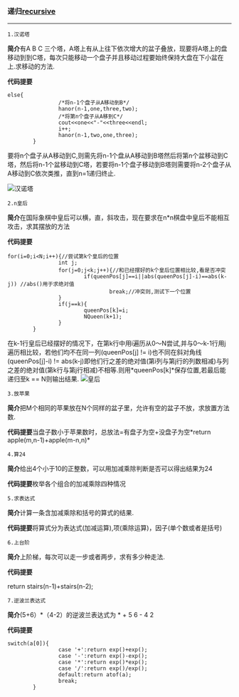### 递归[recursive](https://baike.baidu.com/item/%E9%80%92%E5%BD%92%E7%AE%97%E6%B3%95)
---
```
1.汉诺塔
```
**简介**有A B C 三个塔，A塔上有从上往下依次增大的盆子叠放，现要将A塔上的盘移动到到C塔，每次只能移动一个盘子并且移动过程要始终保持大盘在下小盆在上.求移动的方法.
    
**代码提要**
```
else{
                /*将n-1个盘子从A移动到B*/
                hanor(n-1,one,three,two);
                /*将第n个盘子从A移到C*/
                cout<<one<<"-"<<three<<endl;
                i++;
                hanor(n-1,two,one,three);
        }
```
要将n个盘子从A移动到C,则需先将n-1个盘从A移动到B塔然后将第n个盆移动到C塔，然后将n-1个盆移动到C塔，若要将n-1个盘子移动到B塔则需要将n-2个盘子从A移动到C依次类推，直到n=1递归终止.
    
![汉诺塔](https://ss0.bdstatic.com/70cFvHSh_Q1YnxGkpoWK1HF6hhy/it/u=3754864839,85892457&fm=26&gp=0.jpg)
	
```
2.n皇后
```
**简介**在国际象棋中皇后可以横，直，斜攻击，现在要求在n*n棋盘中皇后不能相互攻击，求其摆放的方法
	
**代码提要**
```
for(i=0;i<N;i++){//尝试第k个皇后的位置
                int j;
                for(j=0;j<k;j++){//和已经摆好的k个皇后位置相比较,看是否冲突
                        if(queenPos[j]==i||abs(queenPos[j]-i)==abs(k-j)) //abs()用于求绝对值
                                break;//冲突则,测试下一个位置
                }
                if(j==k){
                        queenPos[k]=i;
                        NQueen(k+1);
                }
        }
```
在k-1行皇后已经摆好的情况下，在第k行中用i遍历从0～N尝试,并与0～k-1行用j遍历相比较，若他们均不在同一列(queenPos[j] != i)也不同在斜对角线(queenPos[j]-i) != abs(k-j)即他们行之差的绝对值(第i列与第j行的列数相减)与列之差的绝对值(第k行与第j行相减)不相等.则用*queenPos[k]*保存位置,若最后能递归至k == N则输出结果.
![皇后](https://ss0.bdstatic.com/70cFvHSh_Q1YnxGkpoWK1HF6hhy/it/u=3432494824,4084835634&fm=27&gp=0.jpg)
```
3.放苹果
```
**简介**把M个相同的苹果放在N个同样的盆子里，允许有空的盆子不放，求放置方法数.
	
**代码提要**当盘子数小于苹果数时，总放法=有盘子为空+没盘子为空\*return apple(m,n-1)+apple(m-n,n)\*
```
4.算24
```
**简介**给出4个小于10的正整数，可以用加减乘除判断是否可以得出结果为24
	
**代码提要**枚举各个组合的加减乘除四种情况
```
5.求表达式
```
**简介**计算一条含加减乘除和括号的算式的结果.	

**代码提要**将算式分为表达式(加减运算),项(乘除运算)，因子(单个数或者是括号)
```
6.上台阶
```
**简介**上阶梯，每次可以走一步或者两步，求有多少种走法.	

**代码提要**	

return stairs(n-1)+stairs(n-2);
```
7.逆波兰表达式
```
**简介**(5+6）*（4-2）的逆波兰表达式为	*	+	5	6	-	4	2	

**代码提要**
```
switch(a[0]){
                case '+':return exp()+exp();
                case '-':return exp()-exp();
                case '*':return exp()*exp();
                case '/':return exp()/exp();
                default:return atof(a);           
                break;
        }

```
